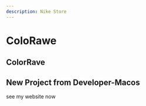```yaml
---
description: Nike Store
---
```


# ColoRawe

## ColorRave

## New Project from Developer-Macos

see my website now
